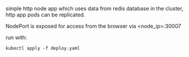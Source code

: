simple http node app which uses data from redis database in the cluster, http app pods can be replicated.

NodePort is exposed for access from the browser via <node_ip>:30007

run with:

`kubectl apply -f deploy.yaml`
